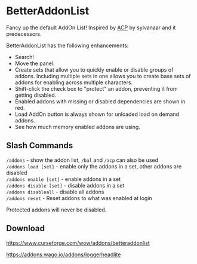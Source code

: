 # BetterAddonList

Fancy up the default AddOn List! Inspired by [ACP](http://www.wowace.com/addons/acp/) by sylvanaar and it predecessors.

BetterAddonList has the following enhancements:

* Search!
* Move the panel.
* Create sets that allow you to quickly enable or disable groups of addons. Including multiple sets in one allows you to create base sets of addons for enabling across multiple characters.
* Shift-click the check box to "protect" an addon, preventing it from getting disabled.
* Enabled addons with missing or disabled dependencies are shown in red.
* Load AddOn button is always shown for unloaded load on demand addons.
* See how much memory enabled addons are using.


## Slash Commands

`/addons` - show the addon list, `/bal` and `/acp` can also be used  
`/addons load [set]` - enable only the addons in a set, other addons are disabled  
`/addons enable [set]` - enable addons in a set  
`/addons disable [set]` - disable addons in a set  
`/addons disableall` - disable all addons  
`/addons reset` - Reset addons to what was enabled at login  

Protected addons will never be disabled.

## Download

<https://www.curseforge.com/wow/addons/betteraddonlist>

<https://addons.wago.io/addons/loggerheadlite>
